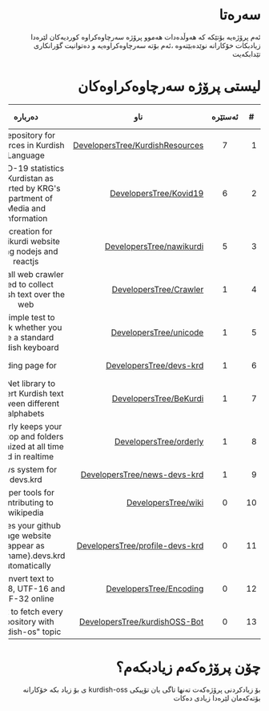 <div dir='rtl'> 
 
# سه‌ره‌تا

ئه‌م پرۆژه‌یه‌ بۆتێكه‌ كه‌ هه‌وڵده‌دات هه‌موو پرۆژه‌ سه‌رچاوه‌كراوه‌ كوردیه‌كان لێره‌دا زیادبكات خۆكارانه‌ نوێده‌بێته‌وه
،ئه‌م بۆته‌ سه‌رچاوه‌كراوه‌یه‌ و ده‌توانیت گۆرانكاری تێدابكه‌یت‌

   # لیستی پرۆژه‌ سه‌رچاوه‌كراوه‌كان 
 | # | ئه‌ستێره‌ | ناو | ده‌رباره‌ | له‌لایه‌ن | به‌رواری زیادكردن‌ | 
|------------------|:-------:|-------|:---:|:-------:|:-:|
| 1 | 7 | [DevelopersTree/KurdishResources](https://github.com/DevelopersTree/KurdishResources) | A repository for resources in Kurdish Language | [DevelopersTree](https://github.com/DevelopersTree) | 2020-09-05 |
| 2 | 6 | [DevelopersTree/Kovid19](https://github.com/DevelopersTree/Kovid19) | COVID-19 statistics in Kurdistan as reported by KRG's department of Media and Information | [DevelopersTree](https://github.com/DevelopersTree) | 2020-09-05 |
| 3 | 5 | [DevelopersTree/nawikurdi](https://github.com/DevelopersTree/nawikurdi) | Recreation for nawikurdi website using nodejs and reactjs | [DevelopersTree](https://github.com/DevelopersTree) | 2020-09-05 |
| 4 | 1 | [DevelopersTree/Crawler](https://github.com/DevelopersTree/Crawler) | A small web crawler used to collect Kurdish text over the web | [DevelopersTree](https://github.com/DevelopersTree) | 2020-09-05 |
| 5 | 1 | [DevelopersTree/unicode](https://github.com/DevelopersTree/unicode) | A simple test to check whether you use a standard Kurdish keyboard | [DevelopersTree](https://github.com/DevelopersTree) | 2020-09-05 |
| 6 | 1 | [DevelopersTree/devs-krd](https://github.com/DevelopersTree/devs-krd) | landing page for | [DevelopersTree](https://github.com/DevelopersTree) | 2020-09-05 |
| 7 | 1 | [DevelopersTree/BeKurdi](https://github.com/DevelopersTree/BeKurdi) | A .Net library to convert Kurdish text between different alphabets | [DevelopersTree](https://github.com/DevelopersTree) | 2020-09-05 |
| 8 | 1 | [DevelopersTree/orderly](https://github.com/DevelopersTree/orderly) | Orderly keeps your desktop and folders organized at all time and in realtime  | [DevelopersTree](https://github.com/DevelopersTree) | 2020-09-05 |
| 9 | 1 | [DevelopersTree/news-devs-krd](https://github.com/DevelopersTree/news-devs-krd) | news system for devs.krd | [DevelopersTree](https://github.com/DevelopersTree) | 2020-09-05 |
| 10 | 0 | [DevelopersTree/wiki](https://github.com/DevelopersTree/wiki) | helper tools for contributing to wikipedia | [DevelopersTree](https://github.com/DevelopersTree) | 2020-09-05 |
| 11 | 0 | [DevelopersTree/profile-devs-krd](https://github.com/DevelopersTree/profile-devs-krd) | makes your github page website appear as {username}.devs.krd automatically  | [DevelopersTree](https://github.com/DevelopersTree) | 2020-09-05 |
| 12 | 0 | [DevelopersTree/Encoding](https://github.com/DevelopersTree/Encoding) | Convert text to UTF-8, UTF-16 and UTF-32 online | [DevelopersTree](https://github.com/DevelopersTree) | 2020-09-05 |
| 13 | 0 | [DevelopersTree/kurdishOSS-Bot](https://github.com/DevelopersTree/kurdishOSS-Bot) | A bot to fetch every repository with "kurdish-os" topic  | [DevelopersTree](https://github.com/DevelopersTree) | 2020-09-05 |
  # چۆن پرۆژه‌كه‌م زیادبكه‌م؟
بۆ زیادكردنی پرۆژه‌كه‌ت ته‌نها تاگی یان تۆپیكی kurdish-oss ی بۆ زیاد بكه‌ خۆكارانه‌ بۆته‌كه‌مان لێره‌دا زیادی ده‌كات
 </div>